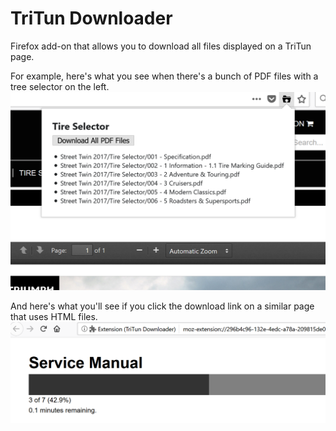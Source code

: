 # TriTun Downloader
Firefox add-on that allows you to download all files displayed on a TriTun page.

For example, here's what you see when there's a bunch of PDF files with a tree selector on the left.
![Multiple PDF files example](listing/download-all-pdf.png?raw=true)

And here's what you'll see if you click the download link on a similar page that uses HTML files.
![Multiple HTML files example](listing/service-manual-loading.png?raw=true)